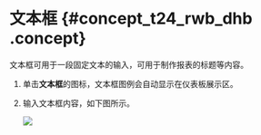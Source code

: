 # 文本框 {#concept_t24_rwb_dhb .concept}

文本框可用于一段固定文本的输入，可用于制作报表的标题等内容。

1.  单击**文本框**的图标，文本框图例会自动显示在仪表板展示区。
2.  输入文本框内容，如下图所示。

    ![](http://static-aliyun-doc.oss-cn-hangzhou.aliyuncs.com/assets/img/9118/15535832981499_zh-CN.png)


